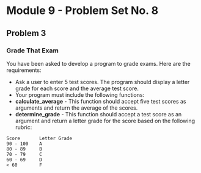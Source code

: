 # Module 9 - Problem Set No. 8

## Problem 3

### Grade That Exam

You have been asked to develop a program to grade exams. Here are the requirements:

- Ask a user to enter 5 test scores. The program should display a letter grade for each score and the average test score.
- Your program must include the following functions:
- **calculate_average** - This function should accept five test scores as arguments and return the average of the scores.
- **determine_grade** - This function should accept a test score as an argument and return a letter grade for the score based on the following rubric:

```text
Score       Letter Grade
90 - 100    A
80 - 89     B
70 - 79     C
60 - 69     D
< 60        F
```

